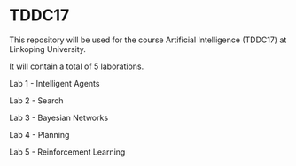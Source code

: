 # TDDC17


This repository will be used for the course Artificial Intelligence (TDDC17) at Linkoping University.

It will contain a total of 5 laborations.

Lab 1 - Intelligent Agents

Lab 2 - Search

Lab 3 - Bayesian Networks

Lab 4 -  Planning

Lab 5 - Reinforcement Learning
